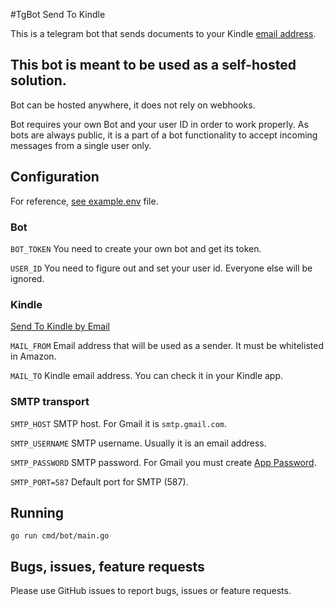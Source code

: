 #TgBot Send To Kindle

This is a telegram bot that sends documents to your Kindle [email address](https://www.amazon.com/sendtokindle/email).

## This bot is meant to be used as a self-hosted solution.
Bot can be hosted anywhere, it does not rely on webhooks.

Bot requires your own Bot and your user ID in order to work properly. 
As bots are always public, it is a part of a bot functionality to accept incoming
messages from a single user only.

## Configuration
For reference, [see example.env](./example.env) file.

### Bot
```BOT_TOKEN```
You need to create your own bot and get its token. 

```USER_ID```
You need to figure out and set your user id. Everyone else will be ignored.

### Kindle
[Send To Kindle by Email](https://www.amazon.com/sendtokindle/email)

```MAIL_FROM```
Email address that will be used as a sender. It must be whitelisted in Amazon.

```MAIL_TO```
Kindle email address. You can check it in your Kindle app.


### SMTP transport
```SMTP_HOST``` 
SMTP host. For Gmail it is ```smtp.gmail.com```.

```SMTP_USERNAME```
SMTP username. Usually it is an email address.

```SMTP_PASSWORD```
SMTP password. For Gmail you must create [App Password](https://support.google.com/accounts/answer/185833?hl=en).

```SMTP_PORT=587```
Default port for SMTP (587).

## Running
`go run cmd/bot/main.go`

## Bugs, issues, feature requests
Please use GitHub issues to report bugs, issues or feature requests.